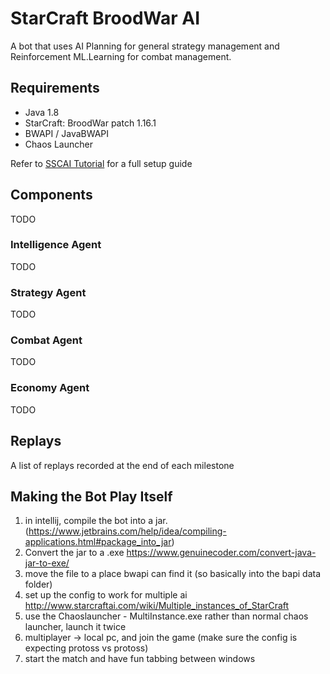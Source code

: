 # StarCraft BroodWar AI
A bot that uses AI Planning for general strategy management and Reinforcement ML.Learning for combat management.

## Requirements
 - Java 1.8
 - StarCraft: BroodWar patch 1.16.1
 - BWAPI / JavaBWAPI
 - Chaos Launcher
 
Refer to [SSCAI Tutorial](https://sscaitournament.com/index.php?action=tutorial) for a full setup guide

## Components
TODO

### Intelligence Agent
TODO

### Strategy Agent
TODO

### Combat Agent
TODO

### Economy Agent
TODO


## Replays
A list of replays recorded at the end of each milestone


## Making the Bot Play Itself
1. in intellij, compile the bot into a jar. (https://www.jetbrains.com/help/idea/compiling-applications.html#package_into_jar)
2. Convert the jar to a .exe https://www.genuinecoder.com/convert-java-jar-to-exe/
3. move the file to a place bwapi can find it (so basically into the bapi data folder)
4. set up the config to work for multiple ai http://www.starcraftai.com/wiki/Multiple_instances_of_StarCraft
5. use the Chaoslauncher - MultiInstance.exe rather than normal chaos launcher, launch it twice
6. multiplayer -> local pc, and join the game (make sure the config is expecting protoss vs protoss)
7. start the match and have fun tabbing between windows
